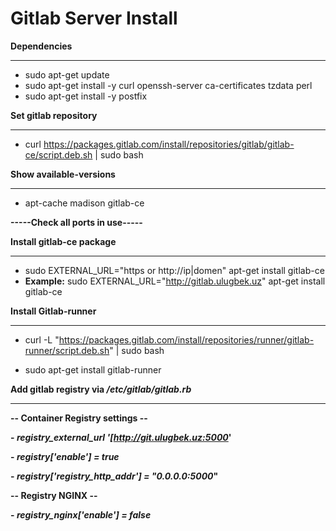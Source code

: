 # **Gitlab Server Install**

**Dependencies**
__________________________________________________________________________________________________

- sudo apt-get update
- sudo apt-get install -y curl openssh-server ca-certificates tzdata perl
- sudo apt-get install -y postfix




**Set gitlab repository**
__________________________________________________________________________________________________
- curl https://packages.gitlab.com/install/repositories/gitlab/gitlab-ce/script.deb.sh | sudo bash




**Show available-versions**
__________________________________________________________________________________________________
- apt-cache madison gitlab-ce 


**-----Check all ports in use-----**



**Install gitlab-ce package**
_________________________________________________________________________________________________
- sudo EXTERNAL_URL="https or http://ip|domen" apt-get install gitlab-ce
- 
  **Example:** sudo EXTERNAL_URL="http://gitlab.ulugbek.uz" apt-get install gitlab-ce




**Install Gitlab-runner**
_________________________________________________________________________________________________
- curl -L "https://packages.gitlab.com/install/repositories/runner/gitlab-runner/script.deb.sh" | sudo bash

- sudo apt-get install gitlab-runner



**Add gitlab registry via _/etc/gitlab/gitlab.rb_**
_________________________________________________________________________________________________
**-- Container Registry settings --**

**- _registry_external_url '[http://git.ulugbek.uz:5000_'**

**- _registry['enable'] = true_**

**- _registry['registry_http_addr'] = "0.0.0.0:5000_"**

**-- Registry NGINX --**

**- _registry_nginx['enable'] = false_**

